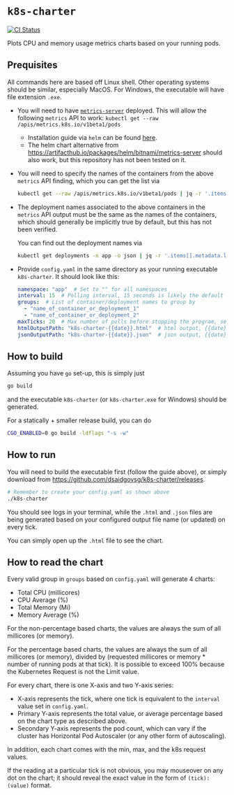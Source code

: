 # `k8s-charter`

[![CI Status](https://img.shields.io/github/workflow/status/dsaidgovsg/k8s-charter/ci/master?label=ci&logo=github&style=for-the-badge)](https://github.com/dsaidgovsg/k8s-charter/actions)

Plots CPU and memory usage metrics charts based on your running pods.

## Prequisites

All commands here are based off Linux shell. Other operating systems should be similar, especially
MacOS. For Windows, the executable will have file extension `.exe`.

- You will need to have [`metrics-server`](https://kubernetes-sigs.github.io/metrics-server/)
  deployed. This will allow the following `metrics` API to work:
  `kubectl get --raw /apis/metrics.k8s.io/v1beta1/pods`
  - Installation guide via `helm` can be found
    [here](https://artifacthub.io/packages/helm/metrics-server/metrics-server).
  - The helm chart alternative from <https://artifacthub.io/packages/helm/bitnami/metrics-server>
    should also work, but this repository has not been tested on it.

- You will need to specify the names of the containers from the above `metrics` API finding, which
  you can get the list via

  ```bash
  kubectl get --raw /apis/metrics.k8s.io/v1beta1/pods | jq -r '.items[].containers[].name' | sort | uniq
  ```

- The deployment names associated to the above containers in the `metrics` API output must be the
  same as the names of the containers, which should generally be implicitly true by default, but
  this has not been verified.

  You can find out the deployment names via

  ```bash
  kubectl get deployments -n app -o json | jq -r '.items[].metadata.labels["app.kubernetes.io/name"]' | sort | uniq
  ```

- Provide `config.yaml` in the same directory as your running executable `k8s-charter`. It should look like this:

  ```yaml
  namespace: "app"  # Set to "" for all namespaces
  interval: 15  # Polling interval, 15 seconds is likely the default interval for metrics-server
  groups:  # List of container/deployment names to group by
    - "name_of_container_or_deployment_1"
    - "name_of_container_or_deployment_2"
  maxTicks: 20  # Max number of polls before stopping the program, set -1 to run forever (CTRL-C to break)
  htmlOutputPath: "k8s-charter-{{date}}.html"  # html output, {{date}} to inject in datetime value
  jsonOutputPath: "k8s-charter-{{date}}.json"  # json output, {{date}} to inject in datetime value
  ```

## How to build

Assuming you have `go` set-up, this is simply just

```bash
go build
```

and the executable `k8s-charter` (or `k8s-charter.exe` for Windows) should be generated.

For a statically + smaller release build, you can do

```bash
CGO_ENABLED=0 go build -ldflags "-s -w"
```

## How to run

You will need to build the executable first (follow the guide above), or simply download from
<https://github.com/dsaidgovsg/k8s-charter/releases>.

```bash
# Remember to create your config.yaml as shown above
./k8s-charter
```

You should see logs in your terminal, while the `.html` and `.json` files are being generated based
on your configured output file name (or updated) on every tick.

You can simply open up the `.html` file to see the chart.

## How to read the chart

Every valid group in `groups` based on `config.yaml` will generate 4 charts:

- Total CPU (millicores)
- CPU Average (%)
- Total Memory (Mi)
- Memory Average (%)

For the non-percentage based charts, the values are always the sum of all millicores (or memory).

For the percentage based charts, the values are always the sum of all millicores (or memory),
divided by (requested millicores or memory * number of running pods at that tick). It is possible
to exceed 100% because the Kubernetes Request is not the Limit value.

For every chart, there is one X-axis and two Y-axis series:

- X-axis represents the tick, where one tick is equivalent to the `interval` value set in
`config.yaml`.
- Primary Y-axis represents the total value, or average percentage based on the chart type as
  described above.
- Secondary Y-axis represents the pod count, which can vary if the cluster has Horizontal Pod
  Autoscaler (or any other form of autoscaling).

In addition, each chart comes with the min, max, and the k8s request values.

If the reading at a particular tick is not obvious, you may mouseover on any dot on the chart; it
should reveal the exact value in the form of `(tick): (value)` format.
